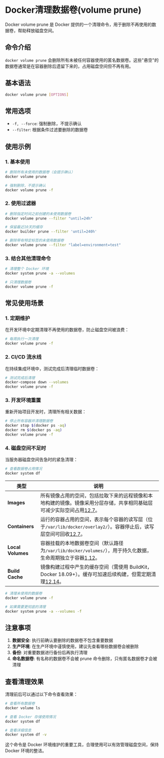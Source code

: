 # Docker清理数据卷(volume prune)

Docker volume prune 是 Docker 提供的一个清理命令，用于删除不再使用的数据卷，帮助释放磁盘空间。

## 命令介绍

`docker volume prune` 会删除所有未被任何容器使用的匿名数据卷。这些"悬空"的数据卷通常是在容器删除后遗留下来的，占用磁盘空间但不再有用。

## 基本语法

```bash
docker volume prune [OPTIONS]
```

## 常用选项

- `-f, --force`: 强制删除，不提示确认
- `--filter`: 根据条件过滤要删除的数据卷

## 使用示例

### 1. 基本使用
```bash
# 删除所有未使用的数据卷（会提示确认）
docker volume prune

# 强制删除，不提示确认
docker volume prune -f
```

### 2. 使用过滤器
```bash
# 删除指定时间之前创建的未使用数据卷
docker volume prune --filter "until=24h"

# 保留最近10天的缓存
docker builder prune --filter 'until=240h'

# 删除带有特定标签的未使用数据卷
docker volume prune --filter "label=environment=test"
```

### 3. 结合其他清理命令
```bash
# 清理整个 Docker 环境
docker system prune -a --volumes

# 只清理数据卷
docker volume prune -f
```

## 常见使用场景

### 1. 定期维护
在开发环境中定期清理不再使用的数据卷，防止磁盘空间被浪费：
```bash
# 每周执行一次清理
docker volume prune -f
```

### 2. CI/CD 流水线
在持续集成环境中，测试完成后清理临时数据卷：
```bash
# 测试完成后清理
docker-compose down --volumes
docker volume prune -f
```

### 3. 开发环境重置
重新开始项目开发时，清理所有相关数据：
```bash
# 停止所有容器并清理数据卷
docker stop $(docker ps -aq)
docker rm $(docker ps -aq)
docker volume prune -f
```

### 4. 磁盘空间不足时
当服务器磁盘空间告急时的紧急清理：
```bash
# 查看数据卷占用情况
docker system df
```
| 类型              | 说明                                                         |
| ----------------- | ------------------------------------------------------------ |
| **Images**        | 所有镜像占用的空间，包括拉取下来的远程镜像和本地构建的镜像。镜像采用分层存储，共享相同基础层可减少实际空间占用[12,7](@ref)。 |
| **Containers**    | 运行的容器占用的空间，表示每个容器的读写层（位于`/var/lib/docker/overlay2/`）。容器停止后，读写层空间可回收[12,7](@ref)。 |
| **Local Volumes** | 容器挂载的本地数据卷空间（默认路径为`/var/lib/docker/volumes/`），用于持久化数据，生命周期独立于容器[1,12](@ref)。 |
| **Build Cache**   | 镜像构建过程中产生的缓存空间（需使用 BuildKit，Docker 18.09+）。缓存可加速后续构建，但需定期清理[12,14](@ref)。 |

```bash
# 清理未使用的数据卷
docker volume prune -f

# 如果需要更彻底的清理
docker system prune -a --volumes -f
```



## 注意事项

1. **数据安全**: 执行前确认要删除的数据卷不包含重要数据
2. **生产环境**: 在生产环境中谨慎使用，建议先查看哪些数据卷会被删除
3. **备份**: 对重要数据进行备份后再执行清理
4. **命名数据卷**: 有名称的数据卷不会被 prune 命令删除，只有匿名数据卷才会被清理

## 查看清理效果

清理前后可以通过以下命令查看效果：
```bash
# 查看所有数据卷
docker volume ls

# 查看 Docker 存储使用情况
docker system df

# 查看详细信息
docker system df -v
```

这个命令是 Docker 环境维护的重要工具，合理使用可以有效管理磁盘空间，保持 Docker 环境的整洁。
